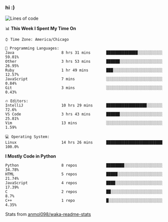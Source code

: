 ### hi :)

<!--START_SECTION:waka-->
![Lines of code](https://img.shields.io/badge/From%20Hello%20World%20I%27ve%20Written-792196%20lines%20of%20code-blue)

📊 **This Week I Spent My Time On** 

```text
⌚︎ Time Zone: America/Chicago

💬 Programming Languages: 
Java                     8 hrs 31 mins       ██████████████░░░░░░░░░░░   59.01% 
Other                    3 hrs 53 mins       ██████░░░░░░░░░░░░░░░░░░░   26.95% 
Ruby                     1 hr 49 mins        ███░░░░░░░░░░░░░░░░░░░░░░   12.57% 
JavaScript               7 mins              ░░░░░░░░░░░░░░░░░░░░░░░░░   0.84% 
Git                      3 mins              ░░░░░░░░░░░░░░░░░░░░░░░░░   0.43%

🔥 Editors: 
IntelliJ                 10 hrs 29 mins      ██████████████████░░░░░░░   72.6% 
VS Code                  3 hrs 43 mins       ██████░░░░░░░░░░░░░░░░░░░   25.81% 
Vim                      13 mins             ░░░░░░░░░░░░░░░░░░░░░░░░░   1.59%

💻 Operating System: 
Linux                    14 hrs 26 mins      █████████████████████████   100.0%

```

**I Mostly Code in Python** 

```text
Python                   8 repos             ████████░░░░░░░░░░░░░░░░░   34.78% 
HTML                     5 repos             █████░░░░░░░░░░░░░░░░░░░░   21.74% 
JavaScript               4 repos             ████░░░░░░░░░░░░░░░░░░░░░   17.39% 
C                        2 repos             ██░░░░░░░░░░░░░░░░░░░░░░░   8.7% 
C++                      1 repo              █░░░░░░░░░░░░░░░░░░░░░░░░   4.35%

```



<!--END_SECTION:waka-->

Stats from [anmol098/waka-readme-stats](https://github.com/anmol098/waka-readme-stats)